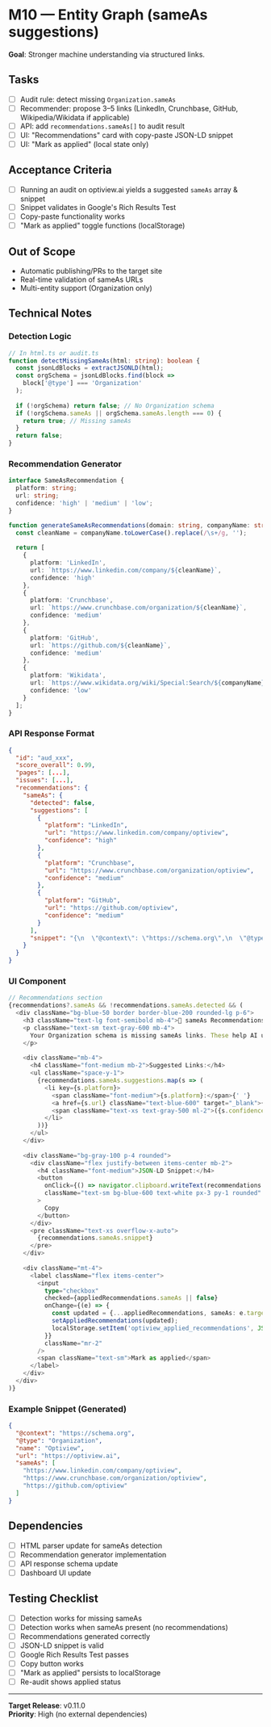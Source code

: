 # M10 — Entity Graph (sameAs suggestions)

**Goal**: Stronger machine understanding via structured links.

## Tasks

- [ ] Audit rule: detect missing `Organization.sameAs`
- [ ] Recommender: propose 3–5 links (LinkedIn, Crunchbase, GitHub, Wikipedia/Wikidata if applicable)
- [ ] API: add `recommendations.sameAs[]` to audit result
- [ ] UI: "Recommendations" card with copy-paste JSON-LD snippet
- [ ] UI: "Mark as applied" (local state only)

## Acceptance Criteria

- [ ] Running an audit on optiview.ai yields a suggested `sameAs` array & snippet
- [ ] Snippet validates in Google's Rich Results Test
- [ ] Copy-paste functionality works
- [ ] "Mark as applied" toggle functions (localStorage)

## Out of Scope

- Automatic publishing/PRs to the target site
- Real-time validation of sameAs URLs
- Multi-entity support (Organization only)

## Technical Notes

### Detection Logic
```typescript
// In html.ts or audit.ts
function detectMissingSameAs(html: string): boolean {
  const jsonLdBlocks = extractJSONLD(html);
  const orgSchema = jsonLdBlocks.find(block => 
    block['@type'] === 'Organization'
  );
  
  if (!orgSchema) return false; // No Organization schema
  if (!orgSchema.sameAs || orgSchema.sameAs.length === 0) {
    return true; // Missing sameAs
  }
  return false;
}
```

### Recommendation Generator
```typescript
interface SameAsRecommendation {
  platform: string;
  url: string;
  confidence: 'high' | 'medium' | 'low';
}

function generateSameAsRecommendations(domain: string, companyName: string): SameAsRecommendation[] {
  const cleanName = companyName.toLowerCase().replace(/\s+/g, '');
  
  return [
    {
      platform: 'LinkedIn',
      url: `https://www.linkedin.com/company/${cleanName}`,
      confidence: 'high'
    },
    {
      platform: 'Crunchbase',
      url: `https://www.crunchbase.com/organization/${cleanName}`,
      confidence: 'medium'
    },
    {
      platform: 'GitHub',
      url: `https://github.com/${cleanName}`,
      confidence: 'medium'
    },
    {
      platform: 'Wikidata',
      url: `https://www.wikidata.org/wiki/Special:Search/${companyName}`,
      confidence: 'low'
    }
  ];
}
```

### API Response Format
```json
{
  "id": "aud_xxx",
  "score_overall": 0.99,
  "pages": [...],
  "issues": [...],
  "recommendations": {
    "sameAs": {
      "detected": false,
      "suggestions": [
        {
          "platform": "LinkedIn",
          "url": "https://www.linkedin.com/company/optiview",
          "confidence": "high"
        },
        {
          "platform": "Crunchbase",
          "url": "https://www.crunchbase.com/organization/optiview",
          "confidence": "medium"
        },
        {
          "platform": "GitHub",
          "url": "https://github.com/optiview",
          "confidence": "medium"
        }
      ],
      "snippet": "{\n  \"@context\": \"https://schema.org\",\n  \"@type\": \"Organization\",\n  \"name\": \"Optiview\",\n  \"url\": \"https://optiview.ai\",\n  \"sameAs\": [\n    \"https://www.linkedin.com/company/optiview\",\n    \"https://www.crunchbase.com/organization/optiview\",\n    \"https://github.com/optiview\"\n  ]\n}"
    }
  }
}
```

### UI Component
```typescript
// Recommendations section
{recommendations?.sameAs && !recommendations.sameAs.detected && (
  <div className="bg-blue-50 border border-blue-200 rounded-lg p-6">
    <h3 className="text-lg font-semibold mb-4">🔗 sameAs Recommendations</h3>
    <p className="text-sm text-gray-600 mb-4">
      Your Organization schema is missing sameAs links. These help AI understand your online presence.
    </p>
    
    <div className="mb-4">
      <h4 className="font-medium mb-2">Suggested Links:</h4>
      <ul className="space-y-1">
        {recommendations.sameAs.suggestions.map(s => (
          <li key={s.platform}>
            <span className="font-medium">{s.platform}:</span>{' '}
            <a href={s.url} className="text-blue-600" target="_blank">{s.url}</a>
            <span className="text-xs text-gray-500 ml-2">({s.confidence} confidence)</span>
          </li>
        ))}
      </ul>
    </div>
    
    <div className="bg-gray-100 p-4 rounded">
      <div className="flex justify-between items-center mb-2">
        <h4 className="font-medium">JSON-LD Snippet:</h4>
        <button 
          onClick={() => navigator.clipboard.writeText(recommendations.sameAs.snippet)}
          className="text-sm bg-blue-600 text-white px-3 py-1 rounded"
        >
          Copy
        </button>
      </div>
      <pre className="text-xs overflow-x-auto">
        {recommendations.sameAs.snippet}
      </pre>
    </div>
    
    <div className="mt-4">
      <label className="flex items-center">
        <input 
          type="checkbox" 
          checked={appliedRecommendations.sameAs || false}
          onChange={(e) => {
            const updated = {...appliedRecommendations, sameAs: e.target.checked};
            setAppliedRecommendations(updated);
            localStorage.setItem('optiview_applied_recommendations', JSON.stringify(updated));
          }}
          className="mr-2"
        />
        <span className="text-sm">Mark as applied</span>
      </label>
    </div>
  </div>
)}
```

### Example Snippet (Generated)
```json
{
  "@context": "https://schema.org",
  "@type": "Organization",
  "name": "Optiview",
  "url": "https://optiview.ai",
  "sameAs": [
    "https://www.linkedin.com/company/optiview",
    "https://www.crunchbase.com/organization/optiview",
    "https://github.com/optiview"
  ]
}
```

## Dependencies

- [ ] HTML parser update for sameAs detection
- [ ] Recommendation generator implementation
- [ ] API response schema update
- [ ] Dashboard UI update

## Testing Checklist

- [ ] Detection works for missing sameAs
- [ ] Detection works when sameAs present (no recommendations)
- [ ] Recommendations generated correctly
- [ ] JSON-LD snippet is valid
- [ ] Google Rich Results Test passes
- [ ] Copy button works
- [ ] "Mark as applied" persists to localStorage
- [ ] Re-audit shows applied status

---

**Target Release**: v0.11.0  
**Priority**: High (no external dependencies)

